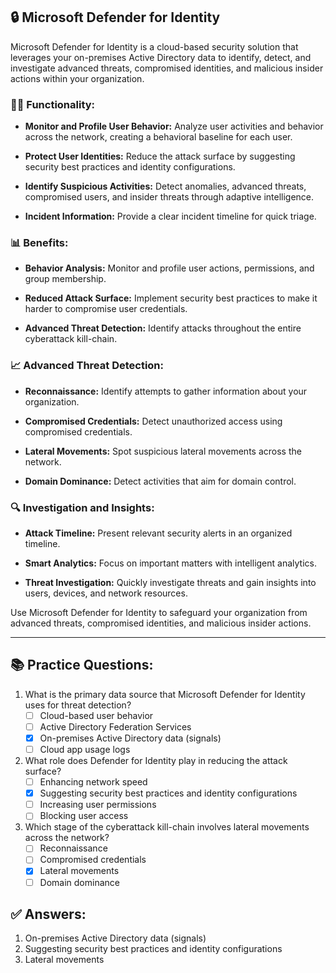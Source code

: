 ## 🔒 Microsoft Defender for Identity

Microsoft Defender for Identity is a cloud-based security solution that leverages your on-premises Active Directory data to identify, detect, and investigate advanced threats, compromised identities, and malicious insider actions within your organization.

### 🕵️‍♂️ Functionality:

- **Monitor and Profile User Behavior:** Analyze user activities and behavior across the network, creating a behavioral baseline for each user.

- **Protect User Identities:** Reduce the attack surface by suggesting security best practices and identity configurations.

- **Identify Suspicious Activities:** Detect anomalies, advanced threats, compromised users, and insider threats through adaptive intelligence.

- **Incident Information:** Provide a clear incident timeline for quick triage.

### 📊 Benefits:

- **Behavior Analysis:** Monitor and profile user actions, permissions, and group membership.

- **Reduced Attack Surface:** Implement security best practices to make it harder to compromise user credentials.

- **Advanced Threat Detection:** Identify attacks throughout the entire cyberattack kill-chain.

### 📈 Advanced Threat Detection:

- **Reconnaissance:** Identify attempts to gather information about your organization.

- **Compromised Credentials:** Detect unauthorized access using compromised credentials.

- **Lateral Movements:** Spot suspicious lateral movements across the network.

- **Domain Dominance:** Detect activities that aim for domain control.

### 🔍 Investigation and Insights:

- **Attack Timeline:** Present relevant security alerts in an organized timeline.

- **Smart Analytics:** Focus on important matters with intelligent analytics.

- **Threat Investigation:** Quickly investigate threats and gain insights into users, devices, and network resources.

Use Microsoft Defender for Identity to safeguard your organization from advanced threats, compromised identities, and malicious insider actions.

---

## 📚 Practice Questions:

1. What is the primary data source that Microsoft Defender for Identity uses for threat detection?
   - [ ] Cloud-based user behavior
   - [ ] Active Directory Federation Services
   - [x] On-premises Active Directory data (signals)
   - [ ] Cloud app usage logs

2. What role does Defender for Identity play in reducing the attack surface?
   - [ ] Enhancing network speed
   - [x] Suggesting security best practices and identity configurations
   - [ ] Increasing user permissions
   - [ ] Blocking user access

3. Which stage of the cyberattack kill-chain involves lateral movements across the network?
   - [ ] Reconnaissance
   - [ ] Compromised credentials
   - [x] Lateral movements
   - [ ] Domain dominance

## ✅ Answers:

1. On-premises Active Directory data (signals)
2. Suggesting security best practices and identity configurations
3. Lateral movements